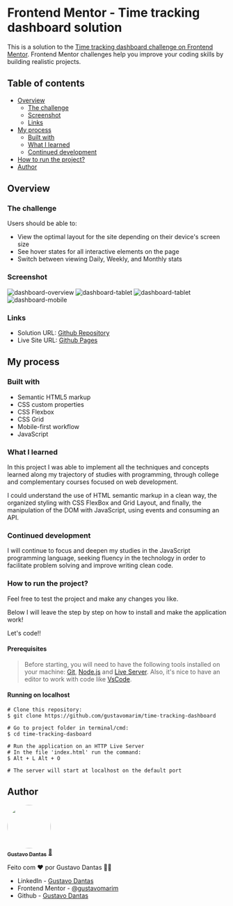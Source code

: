 # Frontend Mentor - Time tracking dashboard solution

This is a solution to the [Time tracking dashboard challenge on Frontend Mentor](https://www.frontendmentor.io/challenges/time-tracking-dashboard-UIQ7167Jw). Frontend Mentor challenges help you improve your coding skills by building realistic projects. 

## Table of contents

- [Overview](#overview)
  - [The challenge](#the-challenge)
  - [Screenshot](#screenshot)
  - [Links](#links)
- [My process](#my-process)
  - [Built with](#built-with)
  - [What I learned](#what-i-learned)
  - [Continued development](#continued-development)
- [How to run the project?](#how-to-run-the-project)
- [Author](#author)

## Overview

### The challenge

Users should be able to:

- View the optimal layout for the site depending on their device's screen size
- See hover states for all interactive elements on the page
- Switch between viewing Daily, Weekly, and Monthly stats

### Screenshot

![dashboard-overview](./img/screenshots/time-tracking-dashboard.gif)
![dashboard-tablet](./img/screenshots/dashboard-desktop.png)
![dashboard-tablet](./img/screenshots/dashboard-tablet.png)
![dashboard-mobile](./img/screenshots/dashboard-mobile.png)

### Links

- Solution URL: [Github Repository](https://github.com/gustavomarim/time-tracking-dashboard)
- Live Site URL: [Github Pages](https://gustavomarim.github.io/time-tracking-dashboard/)

## My process

### Built with

- Semantic HTML5 markup
- CSS custom properties
- CSS Flexbox
- CSS Grid
- Mobile-first workflow
- JavaScript

### What I learned

In this project I was able to implement all the techniques and concepts learned along my trajectory of studies with programming, through college and complementary courses focused on web development.

I could understand the use of HTML semantic markup in a clean way, the organized styling with CSS FlexBox and Grid Layout, and finally, the manipulation of the DOM with JavaScript, using events and consuming an API.

### Continued development

I will continue to focus and deepen my studies in the JavaScript programming language, seeking fluency in the technology in order to facilitate problem solving and improve writing clean code.

### How to run the project?

Feel free to test the project and make any changes you like.

Below I will leave the step by step on how to install and make the application work!

Let's code!!

#### Prerequisites
>Before starting, you will need to have the following tools installed on your machine: [Git](https://git-scm.com), [Node.js](https://nodejs.org/en/) and [Live Server](https://marketplace.visualstudio.com/items?itemName=ritwickdey.LiveServer).
>Also, it's nice to have an editor to work with code like [VsCode](https://code.visualstudio.com).

#### Running on localhost

```
# Clone this repository:
$ git clone https://github.com/gustavomarim/time-tracking-dashboard

# Go to project folder in terminal/cmd:
$ cd time-tracking-dasboard

# Run the application on an HTTP Live Server
# In the file 'index.html' run the command:
$ Alt + L Alt + O 

# The server will start at localhost on the default port
```

## Author
<a href="https://github.com/gustavomarim">
 <img style="border-radius: 50%;" src="https://avatars.githubusercontent.com/u/66189039?s=400&u=491817b0d3a8d48be60c450631a950c9d49154b2&v=4" width="100px;" alt=""/>
 <br />
 <sub><b>Gustavo Dantas</b></sub></a> <a href="https://github.com/gustavomarim" title="GitHub">🚀</a>

Feito com ❤️ por Gustavo Dantas 👋🏽

- LinkedIn - [Gustavo Dantas](https://www.linkedin.com/in/gustavodantasmarim/)
- Frontend Mentor - [@gustavomarim](https://www.frontendmentor.io/profile/gustavomarim)
- Github - [Gustavo Dantas](https://github.com/gustavomarim)
